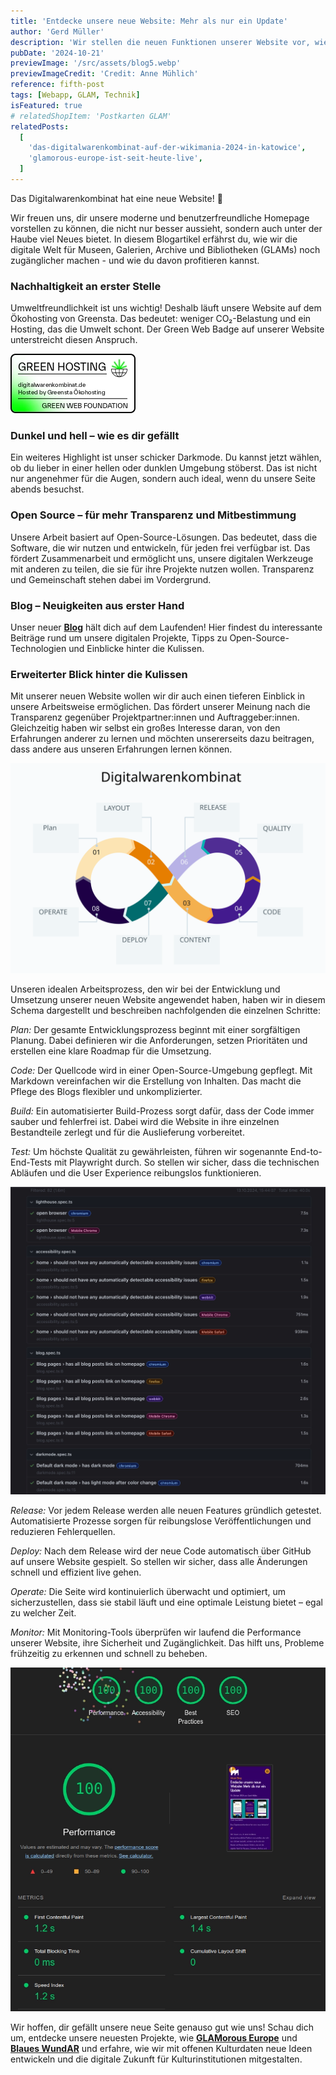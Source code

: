 ```yaml
---
title: 'Entdecke unsere neue Website: Mehr als nur ein Update'
author: 'Gerd Müller'
description: 'Wir stellen die neuen Funktionen unserer Website vor, wie umweltfreundliches Hosting, den Darkmode und Open-Source-Lösungen. Zudem bieten wir einen Einblick in die technischen Schritte – von der Planung über den Code und Tests bis hin zu Deployment und Monitoring.'
pubDate: '2024-10-21'
previewImage: '/src/assets/blog5.webp'
previewImageCredit: 'Credit: Anne Mühlich'
reference: fifth-post
tags: [Webapp, GLAM, Technik]
isFeatured: true
# relatedShopItem: 'Postkarten GLAM'
relatedPosts:
  [
    'das-digitalwarenkombinat-auf-der-wikimania-2024-in-katowice',
    'glamorous-europe-ist-seit-heute-live',
  ]
---
```


Das Digitalwarenkombinat hat eine neue Website! 🎉

Wir freuen uns, dir unsere moderne und benutzerfreundliche Homepage vorstellen zu können, die nicht nur besser aussieht, sondern auch unter der Haube viel Neues bietet. In diesem Blogartikel erfährst du, wie wir die digitale Welt für Museen, Galerien, Archive und Bibliotheken (GLAMs) noch zugänglicher machen - und wie du davon profitieren kannst.

### Nachhaltigkeit an erster Stelle

Umweltfreundlichkeit ist uns wichtig! Deshalb läuft unsere Website auf dem Ökohosting von Greensta. Das bedeutet: weniger CO₂-Belastung und ein Hosting, das die Umwelt schont. Der Green Web Badge auf unserer Website unterstreicht diesen Anspruch.

![Green Web Badge](../../assets/blog5_1.webp)

### Dunkel und hell – wie es dir gefällt

Ein weiteres Highlight ist unser schicker Darkmode. Du kannst jetzt wählen, ob du lieber in einer hellen oder dunklen Umgebung stöberst. Das ist nicht nur angenehmer für die Augen, sondern auch ideal, wenn du unsere Seite abends besuchst.

### Open Source – für mehr Transparenz und Mitbestimmung

Unsere Arbeit basiert auf Open-Source-Lösungen. Das bedeutet, dass die Software, die wir nutzen und entwickeln, für jeden frei verfügbar ist. Das fördert Zusammenarbeit und ermöglicht uns, unsere digitalen Werkzeuge mit anderen zu teilen, die sie für ihre Projekte nutzen wollen. Transparenz und Gemeinschaft stehen dabei im Vordergrund.

### Blog – Neuigkeiten aus erster Hand

Unser neuer <a href='/blog/'>**Blog**</a> hält dich auf dem Laufenden! Hier findest du interessante Beiträge rund um unsere digitalen Projekte, Tipps zu Open-Source-Technologien und Einblicke hinter die Kulissen.

### Erweiterter Blick hinter die Kulissen

Mit unserer neuen Website wollen wir dir auch einen tieferen Einblick in unsere Arbeitsweise ermöglichen. Das fördert unserer Meinung nach die Transparenz gegenüber Projektpartner:innen und Auftraggeber:innen. Gleichzeitig haben wir selbst ein großes Interesse daran, von den Erfahrungen anderer zu lernen und möchten unsererseits dazu beitragen, dass andere aus unseren Erfahrungen lernen können.

![CI/CD](../../assets/blog5_2.svg)

Unseren idealen Arbeitsprozess, den wir bei der Entwicklung und Umsetzung unserer neuen Website angewendet haben, haben wir in diesem Schema dargestellt und beschreiben nachfolgenden die einzelnen Schritte:

_Plan:_ Der gesamte Entwicklungsprozess beginnt mit einer sorgfältigen Planung. Dabei definieren wir die Anforderungen, setzen Prioritäten und erstellen eine klare Roadmap für die Umsetzung.

_Code:_ Der Quellcode wird in einer Open-Source-Umgebung gepflegt. Mit Markdown vereinfachen wir die Erstellung von Inhalten. Das macht die Pflege des Blogs flexibler und unkomplizierter.

_Build:_ Ein automatisierter Build-Prozess sorgt dafür, dass der Code immer sauber und fehlerfrei ist. Dabei wird die Website in ihre einzelnen Bestandteile zerlegt und für die Auslieferung vorbereitet.

_Test:_ Um höchste Qualität zu gewährleisten, führen wir sogenannte End-to-End-Tests mit Playwright durch. So stellen wir sicher, dass die technischen Abläufen und die User Experience reibungslos funktionieren.

![Playwright](../../assets/blog5_3.webp)

_Release:_ Vor jedem Release werden alle neuen Features gründlich getestet. Automatisierte Prozesse sorgen für reibungslose Veröffentlichungen und reduzieren Fehlerquellen.

_Deploy:_ Nach dem Release wird der neue Code automatisch über GitHub auf unsere Website gespielt. So stellen wir sicher, dass alle Änderungen schnell und effizient live gehen.

_Operate:_ Die Seite wird kontinuierlich überwacht und optimiert, um sicherzustellen, dass sie stabil läuft und eine optimale Leistung bietet – egal zu welcher Zeit.

_Monitor:_ Mit Monitoring-Tools überprüfen wir laufend die Performance unserer Website, ihre Sicherheit und Zugänglichkeit. Das hilft uns, Probleme frühzeitig zu erkennen und schnell zu beheben.

![Lighthouse Score](../../assets/blog5_4.webp)

Wir hoffen, dir gefällt unsere neue Seite genauso gut wie uns! Schau dich um, entdecke unsere neuesten Projekte, wie <a href='/projects/glamorous-europe/'>**GLAMorous Europe**</a> und <a href='/projects/blaues-wundar/'>**Blaues WundAR**</a> und erfahre, wie wir mit offenen Kulturdaten neue Ideen entwickeln und die digitale Zukunft für Kulturinstitutionen mitgestalten.
